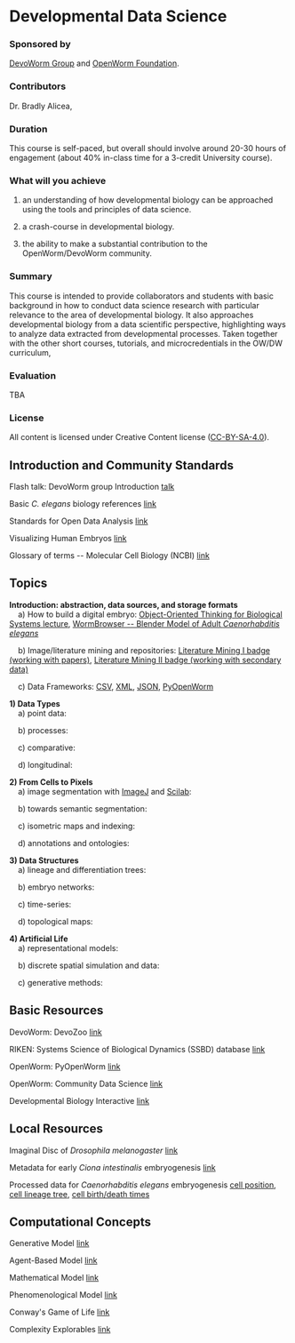 # Developmental Data Science  
### Sponsored by  
[DevoWorm Group](https://devoworm.weebly.com/) and [OpenWorm Foundation](http://openworm.org/). 

### Contributors  
Dr. Bradly Alicea, 

### Duration  
This course is self-paced, but overall should involve around 20-30 hours of engagement (about 40% in-class time for a 3-credit University course).  

### What will you achieve
1) an understanding of how developmental biology can be approached using the tools and principles of data science.  

2) a crash-course in developmental biology.  

3) the ability to make a substantial contribution to the OpenWorm/DevoWorm community.  

### Summary 
This course is intended to provide collaborators and students with basic background in how to conduct data science research with particular relevance to the area of developmental biology. It also approaches developmental biology from a data scientific perspective, highlighting ways to analyze data extracted from developmental processes. Taken together with the other short courses, tutorials, and microcredentials in the OW/DW curriculum, 

### Evaluation  
TBA


### License  
All content is licensed under Creative Content license ([CC-BY-SA-4.0](https://github.com/devoworm/Licensing-DRM/blob/master/CC-BY-SA-4.0%20License.md)).  

## Introduction and Community Standards  
Flash talk: DevoWorm group Introduction   [talk](https://www.youtube.com/watch?v=7jpksJcYK6E)  

Basic _C. elegans_ biology references   [link](https://github.com/devoworm/devoworm.github.io/blob/master/Basic-C.%20elegans-Biology-References.md)  

Standards for Open Data Analysis   [link](https://github.com/devoworm/devoworm.github.io/blob/master/Creating-Open-Datasets.md)  

Visualizing Human Embryos   [link](https://embryo.asu.edu/pages/visualizing-human-embryos-1999-bradley-richard-smith)  

Glossary of terms -- Molecular Cell Biology (NCBI)   [link](https://www.ncbi.nlm.nih.gov/books/NBK21607/)  


## Topics  

**Introduction: abstraction, data sources, and storage formats**   
&nbsp;&nbsp;&nbsp;&nbsp;a) How to build a digital embryo: [Object-Oriented Thinking for Biological Systems lecture](https://drive.google.com/file/d/1kS8gUHAvTaAXQpJNZ548sRLq0uVP3tt2/view), [WormBrowser -- Blender Model of Adult _Caenorhabditis elegans_](http://browser.openworm.org/)

&nbsp;&nbsp;&nbsp;&nbsp;b) Image/literature mining and repositories: [Literature Mining I badge (working with papers)](https://www.badgelist.com/Orthogonal-Research/Literature-Mining-I-working-with-papers), [Literature Mining II badge (working with secondary data)](https://www.badgelist.com/Orthogonal-Research/Literature-Mining-II-working-with-secondary-data)    

&nbsp;&nbsp;&nbsp;&nbsp;c) Data Frameworks: [CSV](https://en.wikipedia.org/wiki/Comma-separated_values), [XML](https://www.w3schools.com/xml/default.asp), [JSON](https://www.w3schools.com/js/js_json_intro.asp), [PyOpenWorm](https://pypi.org/project/PyOpenWorm/)   


**1) Data Types**   
&nbsp;&nbsp;&nbsp;&nbsp;a) point data:  

&nbsp;&nbsp;&nbsp;&nbsp;b) processes:  

&nbsp;&nbsp;&nbsp;&nbsp;c) comparative:  

&nbsp;&nbsp;&nbsp;&nbsp;d) longitudinal:  


**2) From Cells to Pixels**  
&nbsp;&nbsp;&nbsp;&nbsp;a) image segmentation with [ImageJ](https://imagej.nih.gov/ij/) and [Scilab](https://www.scilab.org/): 

&nbsp;&nbsp;&nbsp;&nbsp;b) towards semantic segmentation:

&nbsp;&nbsp;&nbsp;&nbsp;c) isometric maps and indexing:

&nbsp;&nbsp;&nbsp;&nbsp;d) annotations and ontologies:


**3) Data Structures**    
&nbsp;&nbsp;&nbsp;&nbsp;a) lineage and differentiation trees:  

&nbsp;&nbsp;&nbsp;&nbsp;b) embryo networks:  

&nbsp;&nbsp;&nbsp;&nbsp;c) time-series:  

&nbsp;&nbsp;&nbsp;&nbsp;d) topological maps:  


**4) Artificial Life**  
&nbsp;&nbsp;&nbsp;&nbsp;a) representational models:  

&nbsp;&nbsp;&nbsp;&nbsp;b) discrete spatial simulation and data:  

&nbsp;&nbsp;&nbsp;&nbsp;c) generative methods:   


## Basic Resources  
DevoWorm: DevoZoo   [link](https://devoworm.github.io/)  

RIKEN: Systems Science of Biological Dynamics (SSBD) database   [link](http://ssbd.qbic.riken.jp/)  

OpenWorm: PyOpenWorm   [link](https://pypi.org/project/PyOpenWorm/)  

OpenWorm: Community Data Science   [link](https://github.com/devoworm/Data-Science)  

Developmental Biology Interactive   [link](http://www.devbio.biology.gatech.edu/)   


## Local Resources
Imaginal Disc of _Drosophila melanogaster_     [link](https://github.com/devoworm/Drosophila-imaginal-disc-segmentation)  

Metadata for early _Ciona intestinalis_ embryogenesis   [link](https://github.com/devoworm/DevoWorm/tree/master/Ascidian%20Embryogenesis%20Data)

Processed data for _Caenorhabditis elegans_ embryogenesis   [cell position](https://github.com/devoworm/DevoWorm/tree/master/Positional%20Info), [cell lineage tree](https://github.com/devoworm/DevoWorm/tree/master/Lineage%20Tree%20DB), [cell birth/death times](https://github.com/devoworm/DevoWorm/tree/master/Cell%20Birth%20and%20Death%20Timing%20Data)

## Computational Concepts  
Generative Model   [link](https://en.wikipedia.org/wiki/Generative_model)  

Agent-Based Model   [link](https://en.wikipedia.org/wiki/Agent-based_model)  

Mathematical Model   [link](https://en.wikipedia.org/wiki/Mathematical_model)  

Phenomenological Model   [link](https://en.wikipedia.org/wiki/Phenomenological_model)  

Conway's Game of Life   [link](http://www.conwaylife.com/wiki/Conway%27s_Game_of_Life)  

Complexity Explorables   [link](http://www.complexity-explorables.org/)
